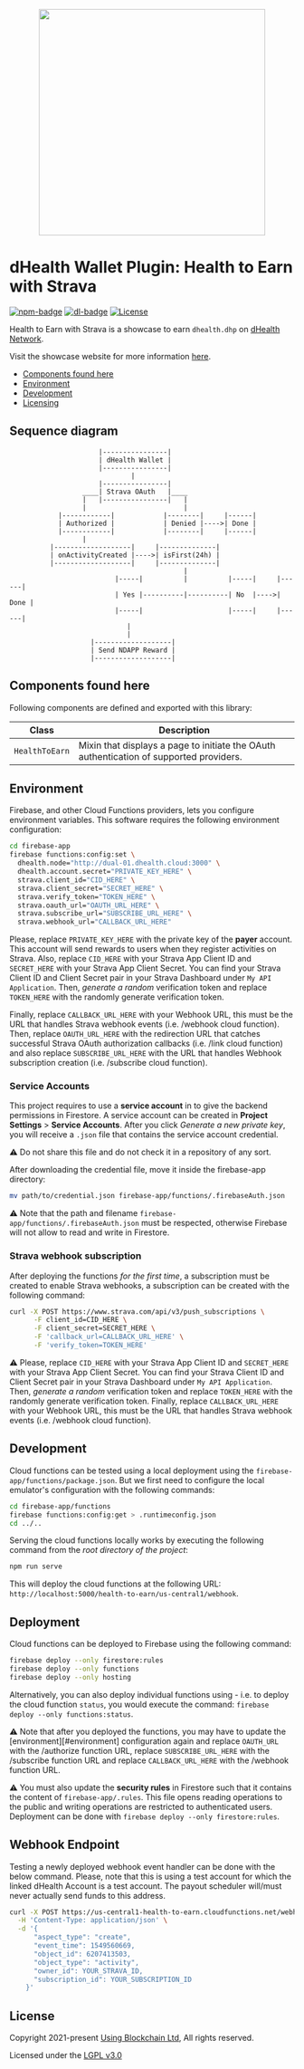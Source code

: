 <p align="center"><img src="https://dhealth.network/wp-content/uploads/2021/01/dHealth-Network-Logo-color-change.png" width="400px"></p>

# dHealth Wallet Plugin: Health to Earn with Strava

[![npm-badge][npm-badge]][npm-url]
[![dl-badge][dl-badge]][npm-url]
[![License](https://img.shields.io/badge/License-LGPL%203.0%20only-blue.svg)](https://opensource.org/licenses/LGPL-3.0)

Health to Earn with Strava is a showcase to earn `dhealth.dhp` on [dHealth Network][parent-url].

Visit the showcase website for more information [here][showcase-url].

- [Components found here](#components-found-here)
- [Environment](#environment)
- [Development](#development)
- [Licensing](#license)

## Sequence diagram

```
                      |----------------|
                      | dHealth Wallet |
                      |----------------|
                              |
                      |----------------|
                  ____| Strava OAuth   |____
                  |   |----------------|   |
                  |                        |
            |------------|            |--------|     |------|
            | Authorized |            | Denied |---->| Done |
            |------------|            |--------|     |------|
                  |
          |-------------------|     |--------------|
          | onActivityCreated |---->| isFirst(24h) |
          |-------------------|     |--------------|
                                           |
                          |-----|          |          |-----|     |------|
                          | Yes |----------|----------| No  |---->| Done |
                          |-----|                     |-----|     |------|
                             |
                             |
                    |-------------------|
                    | Send NDAPP Reward |
                    |-------------------|
```

## Components found here

Following components are defined and exported with this library:

| Class | Description |
| --- | --- |
| `HealthToEarn` | Mixin that displays a page to initiate the OAuth authentication of supported providers. |

## Environment

Firebase, and other Cloud Functions providers, lets you configure environment variables. This software requires the following environment configuration:

```bash
cd firebase-app
firebase functions:config:set \
  dhealth.node="http://dual-01.dhealth.cloud:3000" \
  dhealth.account.secret="PRIVATE_KEY_HERE" \
  strava.client_id="CID_HERE" \
  strava.client_secret="SECRET_HERE" \
  strava.verify_token="TOKEN_HERE" \
  strava.oauth_url="OAUTH_URL_HERE" \
  strava.subscribe_url="SUBSCRIBE_URL_HERE" \
  strava.webhook_url="CALLBACK_URL_HERE"
```

Please, replace `PRIVATE_KEY_HERE` with the private key of the **payer** account. This account will send rewards to users when they register activities on Strava. Also, replace `CID_HERE` with your Strava App Client ID and `SECRET_HERE` with your Strava App Client Secret. You can find your Strava Client ID and Client Secret pair in your Strava Dashboard under `My API Application`. Then, *generate a random* verification token and replace `TOKEN_HERE` with the randomly generate verification token.

Finally, replace `CALLBACK_URL_HERE` with your Webhook URL, this must be the URL that handles Strava webhook events (i.e. /webhook cloud function). Then, replace `OAUTH_URL_HERE` with the redirection URL that catches successful Strava OAuth authorization callbacks (i.e. /link cloud function) and also replace `SUBSCRIBE_URL_HERE` with the URL that handles Webhook subscription creation (i.e. /subscribe cloud function).

### Service Accounts

This project requires to use a **service account** in to give the backend permissions in Firestore. A service account can be created in **Project Settings** > **Service Accounts**. After you click *Generate a new private key*, you will receive a `.json` file that contains the service account credential.

:warning: Do not share this file and do not check it in a repository of any sort.

After downloading the credential file, move it inside the firebase-app directory:

```bash
mv path/to/credential.json firebase-app/functions/.firebaseAuth.json
```

:warning: Note that the path and filename `firebase-app/functions/.firebaseAuth.json` must be respected, otherwise Firebase will not allow to read and write in Firestore.

### Strava webhook subscription

After deploying the functions *for the first time*, a subscription must be created to enable Strava webhooks, a subscription can be created with the following command:

```bash
curl -X POST https://www.strava.com/api/v3/push_subscriptions \
      -F client_id=CID_HERE \
      -F client_secret=SECRET_HERE \
      -F 'callback_url=CALLBACK_URL_HERE' \
      -F 'verify_token=TOKEN_HERE'
```

:warning: Please, replace `CID_HERE` with your Strava App Client ID and `SECRET_HERE` with your Strava App Client Secret. You can find your Strava Client ID and Client Secret pair in your Strava Dashboard under `My API Application`. Then, *generate a random* verification token and replace `TOKEN_HERE` with the randomly generate verification token. Finally, replace `CALLBACK_URL_HERE` with your Webhook URL, this must be the URL that handles Strava webhook events (i.e. /webhook cloud function).

## Development

Cloud functions can be tested using a local deployment using the `firebase-app/functions/package.json`. But we first need to configure the local emulator's configuration with the following commands:

```bash
cd firebase-app/functions
firebase functions:config:get > .runtimeconfig.json
cd ../..
```

Serving the cloud functions locally works by executing the following command from the *root directory of the project*:

```bash
npm run serve
```

This will deploy the cloud functions at the following URL: `http://localhost:5000/health-to-earn/us-central1/webhook`.

## Deployment

Cloud functions can be deployed to Firebase using the following command: 

```bash
firebase deploy --only firestore:rules
firebase deploy --only functions
firebase deploy --only hosting
```

Alternatively, you can also deploy individual functions using - i.e. to deploy the cloud function `status`, you would execute the command: `firebase deploy --only functions:status`.

:warning: Note that after you deployed the functions, you may have to update the [environment][#environment] configuration again and replace `OAUTH_URL` with the /authorize function URL, replace `SUBSCRIBE_URL_HERE` with the /subscribe function URL and replace `CALLBACK_URL_HERE` with the /webhook function URL.

:warning: You must also update the **security rules** in Firestore such that it contains the content of `firebase-app/.rules`. This file opens reading operations to the public and writing operations are restricted to authenticated users. Deployment can be done with `firebase deploy --only firestore:rules`.

## Webhook Endpoint

Testing a newly deployed webhook event handler can be done with the below command. Please, note that this is using a test account for which the linked dHealth Account is a test account. The payout scheduler will/must never actually send funds to this address.

```bash
curl -X POST https://us-central1-health-to-earn.cloudfunctions.net/webhook \
  -H 'Content-Type: application/json' \
  -d '{
      "aspect_type": "create",
      "event_time": 1549560669,
      "object_id": 6207413503,
      "object_type": "activity",
      "owner_id": YOUR_STRAVA_ID,
      "subscription_id": YOUR_SUBSCRIPTION_ID
    }'
```

## License

Copyright 2021-present [Using Blockchain Ltd][ref-ltd], All rights reserved.

Licensed under the [LGPL v3.0](LICENSE)

[ref-ltd]: https://using-blockchain.org
[parent-url]: https://dhealth.network
[showcase-url]: https://health-to-earn.web.app
[npm-url]: https://www.npmjs.com/package/@dhealth/plugin-health-to-earn-strava
[npm-badge]: https://img.shields.io/npm/v/@dhealth/plugin-health-to-earn-strava
[dl-badge]: https://img.shields.io/npm/dt/@dhealth/plugin-health-to-earn-strava
